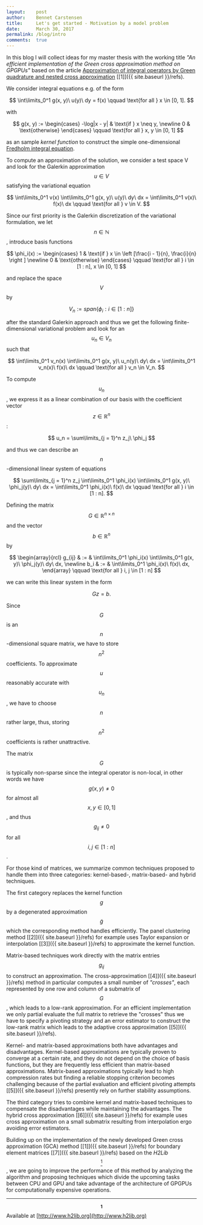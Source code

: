 ```yaml
---
layout:    post
author:    Bennet Carstensen
title:     Let's get started - Motivation by a model problem
date:      March 30, 2017
permalink: /blog/intro
comments:  true
---
```


In this blog I will collect ideas for my master thesis with the working title
*"An efficient implementation of the Green cross approximation method on
GPGPUs"* based on the article
[Approximation of integral operators by Green quadrature and nested cross approximation](https://link.springer.com/article/10.1007/s00211-015-0757-y) [\[1\]]({{ site.baseurl }}/refs).

We consider integral equations e.g. of the form

<!-- lint disable no-shortcut-reference-link no-undefined-references-->

$$
\int\limits_0^1 g(x, y)\ u(y)\ dy = f(x) \qquad \text{for all } x \in [0, 1].
$$

<!-- lint enable no-shortcut-reference-link no-undefined-references-->

with

<!-- lint disable no-shortcut-reference-link no-undefined-references-->

$$
g(x, y) :=
\begin{cases}
  -\log|x - y| & \text{if } x \neq y, \newline
  0            & \text{otherwise}
\end{cases}
\qquad \text{for all } x, y \in [0, 1]
$$

<!-- lint enable no-shortcut-reference-link no-undefined-references-->

as an sample *kernel function* to construct the simple one-dimensional
[Fredholm integral equation](https://en.wikipedia.org/wiki/Fredholm_integral_equation).

<!--more-->

To compute an approximation of the solution, we consider a test space
V and look for the Galerkin approximation $$u \in V$$ satisfying the
variational equation

$$
\int\limits_0^1 v(x) \int\limits_0^1 g(x, y)\ u(y)\ dy\ dx =
\int\limits_0^1 v(x)\ f(x)\ dx \qquad \text{for all } v \in V.
$$

Since our first priority is the Galerkin discretization of the variational
formulation, we let $$n \in \mathbb{N}$$, introduce basis functions

<!-- lint disable no-shortcut-reference-link no-undefined-references-->

$$
\phi_i(x) :=
\begin{cases}
  1 & \text{if } x \in \left [\frac{i - 1}{n}, \frac{i}{n} \right ]
  \newline
  0 & \text{otherwise}
\end{cases}
\qquad \text{for all } i \in [1 : n], x \in [0, 1]
$$

<!-- lint enable no-shortcut-reference-link no-undefined-references-->

and replace the space $$V$$ by

<!-- lint disable no-shortcut-reference-link no-undefined-references-->

$$
V_n := span\{\phi_i : i \in [1 : n]\}
$$

<!-- lint enable no-shortcut-reference-link no-undefined-references-->

after the standard Galerkin approach and thus we get the following
finite-dimensional variational problem and look for an $$u_n \in V_n$$ such that

$$
\int\limits_0^1 v_n(x) \int\limits_0^1 g(x, y)\ u_n(y)\ dy\ dx =
\int\limits_0^1 v_n(x)\ f(x)\ dx \qquad \text{for all } v_n \in V_n.
$$

To compute $$u_n$$, we express it as a linear combination of our
basis with the coefficient vector $$z \in \mathbb{R}^n$$:

<!-- lint disable emphasis-marker-->

$$
u_n = \sum\limits_{j = 1}^n z_j\ \phi_j
$$

<!-- lint enable emphasis-marker-->

and thus we can describe an $$n$$-dimensional linear system of equations

<!-- lint disable no-shortcut-reference-link no-undefined-references-->

$$
\sum\limits_{j = 1}^n z_j \int\limits_0^1 \phi_i(x) \int\limits_0^1
g(x, y)\ \phi_j(y)\ dy\ dx =
\int\limits_0^1 \phi_i(x)\ f(x)\ dx
\qquad \text{for all } i \in [1 : n].
$$

<!-- lint enable no-shortcut-reference-link no-undefined-references-->

Defining the matrix $$G \in \mathbb{R}^{n \times n}$$ and the vector
$$b \in \mathbb{R}^n$$ by

<!-- lint disable no-shortcut-reference-link no-undefined-references-->

$$
\begin{array}{rcl}
g_{ij} & := & \int\limits_0^1 \phi_i(x) \int\limits_0^1 g(x, y)\ \phi_j(y)\ dy\ dx, \newline
b_i & := & \int\limits_0^1 \phi_i(x)\ f(x)\ dx,
\end{array}
\qquad \text{for all } i, j \in [1 : n]
$$

<!-- lint enable no-shortcut-reference-link no-undefined-references-->

we can write this linear system in the form

$$
Gz = b.
$$

Since $$G$$ is an $$n$$-dimensional square matrix, we have to store $$n^2$$
coefficients. To approximate $$u$$ reasonably accurate with $$u_n$$,
we have to choose $$n$$ rather large, thus, storing $$n^2$$ coefficients is
rather unattractive.

<!-- lint disable no-shortcut-reference-link no-undefined-references-->

The matrix $$G$$ is typically non-sparse since the integral operator is
non-local, in other words we have $$g(x, y) \neq 0$$ for almost all $$x, y \in
[0, 1]$$, and thus $$g_{ij} \neq 0$$ for all $$i, j \in [1 : n]$$.

<!-- lint enable no-shortcut-reference-link no-undefined-references-->

For those kind of matrices, we summarize common techniques proposed to handle
them into three categories: kernel-based-, matrix-based- and hybrid techniques.

The first category replaces the kernel function $$g$$ by a degenerated
approximation $$\tilde{g}$$ which the corresponding method handles efficiently.
The panel clustering method [\[2\]]({{ site.baseurl }}/refs) for example uses
Taylor expansion or interpolation [\[3\]]({{ site.baseurl }}/refs) to
approximate the kernel function.

Matrix-based techniques work directly with the matrix entries $$g_{ij}$$ to
construct an approximation. The cross-approximation
[\[4\]]({{ site.baseurl }}/refs) method in particular computes a small number of
*"crosses"*, each represented by one row and column of a submatrix of $$G$$,
which leads to a low-rank approximation. For an efficient implementation we
only partial evaluate the full matrix to retrieve the "crosses" thus we have
to specify a pivoting strategy and an error estimator to construct the
low-rank matrix which leads to the adaptive cross
approximation [\[5\]]({{ site.baseurl }}/refs).

Kernel- and matrix-based approximations both have advantages and disadvantages.
Kernel-based approximations are typically proven to converge at a certain
rate, and they do not depend on the choice of basis functions, but they are
frequently less efficient than matrix-based approximations. Matrix-based
approximations typically lead to high compression rates but finding a reliable
stopping criterion becomes challenging because of the partial evaluation and
efficient pivoting attempts [\[5\]]({{ site.baseurl }}/refs) presently rely on
further stability assumptions.

The third category tries to combine kernel and matrix-based techniques to
compensate the disadvantages while maintaining the advantages. The hybrid cross
approximation [\[6\]]({{ site.baseurl }}/refs) for example uses cross
approximation on a small submatrix resulting from interpolation
ergo avoiding error estimators.

Building up on the implementation of the newly developed Green cross
approximation (GCA) method [\[1\]]({{ site.baseurl }}/refs) for boundary
element matrices [\[7\]]({{ site.baseurl }}/refs) based on the
*H2Lib*[$$^1$$](#1), we are going to improve the performance of this method
by analyzing the algorithm and proposing techniques which divide the
upcoming tasks between CPU and GPU and take advantage of the architecture of
GPGPUs for computationally expensive operations.

--------------------------------------------------------------------------------
<b id="1">$$^1$$</b> Available at [http://www.h2lib.org](http://www.h2lib.org)

